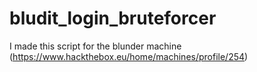 # bludit_login_bruteforcer
I made this script for the blunder machine (https://www.hackthebox.eu/home/machines/profile/254)
